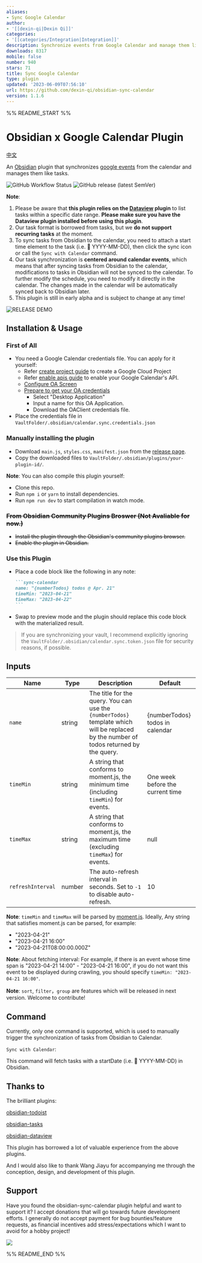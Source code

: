 ```yaml
---
aliases:
- Sync Google Calendar
author:
- '[[dexin-qi|Dexin Qi]]'
categories:
- '[[categories/Integration|Integration]]'
description: Synchronize events from Google Calendar and manage them like tasks.
downloads: 8317
mobile: false
number: 940
stars: 71
title: Sync Google Calendar
type: plugin
updated: '2023-06-09T07:56:10'
url: https://github.com/dexin-qi/obsidian-sync-calendar
version: 1.1.6
---
```


%% README_START %%

# Obsidian x Google Calendar Plugin

[中文](./docs/README.zh-Ch.md)

An [Obsidian](https://obsidian.md/) plugin that synchronizes [google events](https://calendar.google.com/) from the calendar and manages them like tasks.


![GitHub Workflow Status](https://img.shields.io/github/actions/workflow/status/dustinksi/obsidian-sync-calendar/release.yml?style=shield) ![GitHub release (latest SemVer)](https://img.shields.io/github/v/release/dustinksi/obsidian-sync-calendar?display_name=tag)


**Note**: 
1. Please be aware that **this plugin relies on the [Dataview](https://github.com/blacksmithgu/obsidian-dataview) plugin** to list tasks within a specific date range. **Please make sure you have the Dataview plugin installed before using this plugin**.
2. Our task format is borrowed from tasks, but we **do not support recurring tasks** at the moment.
3. To sync tasks from Obsidian to the calendar, you need to attach a start time element to the task (i.e. 🛫 YYYY-MM-DD), then click the sync icon or call the `Sync with Calendar` command.
4. Our task synchronization is **centered around calendar events**, which means that after syncing tasks from Obsidian to the calendar, modifications to tasks in Obsidian will not be synced to the calendar. To further modify the schedule, you need to modify it directly in the calendar. The changes made in the calendar will be automatically synced back to Obsidian later.
5. This plugin is still in early alpha and is subject to change at any time!


![RELEASE DEMO](https://raw.githubusercontent.com/dexin-qi/obsidian-sync-calendar/HEAD/docs/README_DEMO.gif)


## Installation & Usage

### First of All

- You need a Google Calendar credentials file. You can apply for it yourself:
    - Refer [create project guide](https://developers.google.com/workspace/guides/create-project) to create a Google Cloud Project
    - Refer [enable apis guide](https://developers.google.com/workspace/guides/enable-apis) to enable your Google Calendar's API.
    - [Configure OA Screen](https://console.cloud.google.com/apis/credentials/consent?)
    - [Prepare to get your OA credentials](https://console.cloud.google.com/apis/credentials/oauthclient)
      - Select "Desktop Application"
      - Input a name for this OA Application.
      - Download the OAClient credentials file.
- Place the credentials file in `VaultFolder/.obsidian/calendar.sync.credentials.json`

### Manually installing the plugin

- Download `main.js`, `styles.css`, `manifest.json` from the [release page](https://github.com/dustinksi/obsidian-sync-calendar/releases).
- Copy the downloaded files to `VaultFolder/.obsidian/plugins/your-plugin-id/`.

**Note**: You can also compile this plugin yourself:
- Clone this repo.
- Run `npm i` or `yarn` to install dependencies.
- Run `npm run dev` to start compilation in watch mode.


### ~~From Obsidian Community Plugins Broswer (Not Avaliable for now.)~~
- ~~Install the plugin through the Obsidian's community plugins browser.~~
- ~~Enable the plugin in Obsidian.~~

### Use this Plugin
- Place a code block like the following in any note:
   ````markdown
   ```sync-calendar
   name: "{numberTodos} todos @ Apr. 21"
   timeMin: "2023-04-21"
   timeMax: "2023-04-22"
   ```
   ````
- Swap to preview mode and the plugin should replace this code block with the materialized result.

> If you are synchronizing your vault, I recommend explicitly ignoring the `VaultFolder/.obsidian/calendar.sync.token.json` file for security reasons, if possible.

## Inputs
| Name |  Type | Description | Default |
| ------------- | ---- | -------- | ------- |
| `name`        | string        | The title for the query. You can use the `{numberTodos}` template which will be replaced by the number of todos returned by the query.        | {numberTodos} todos in calendar         |
| `timeMin`      |      string   | A string that conforms to moment.js, the minimum time (including `timeMin`) for events.     |      One week before the current time   |
| `timeMax` |      string    |  A string that conforms to moment.js, the maximum time (excluding `timeMax`) for events.   | null    |
| `refreshInterval` | number | The auto-refresh interval in seconds. Set to `-1` to disable auto-refresh.  | 10 | 

**Note**: `timeMin` and `timeMax` will be parsed by [moment.js](https://momentjs.com/docs/#/parsing/). Ideally, Any string that satisfies moment.js can be parsed, for example:
- "2023-04-21" 
- "2023-04-21 16:00"
- "2023-04-21T08:00:00.000Z" 

**Note**: About fetching interval: For example, if there is an event whose time span is "2023-04-21 14:00" - "2023-04-21 16:00", if you do not want this event to be displayed during crawling, you should specify `timeMin: "2023-04-21 16:00"`. 

**Note**: `sort`, `filter`，`group` are features which will be released in next version. Welcome to contribute!

## Command

Currently, only one command is supported, which is used to manually trigger the synchronization of tasks from Obsidian to Calendar.

`Sync with Calendar`:

   This command will fetch tasks with a startDate (i.e. 🛫 YYYY-MM-DD) in Obsidian.


## Thanks to  

The brilliant plugins:

[obsidian-todoist](https://github.com/jamiebrynes7/obsidian-todoist-plugin)

[obsidian-tasks](https://github.com/obsidian-tasks-group/obsidian-tasks) 

[obsidian-dataview](https://github.com/blacksmithgu/obsidian-dataview)

This plugin has borrowed a lot of valuable experience from the above plugins.

And I would also like to thank Wang Jiayu for accompanying me through the conception, design, and development of this plugin.


## Support

Have you found the obsidian-sync-calendar plugin helpful and want to support it? I accept donations that will go towards future development efforts. I generally do not accept payment for bug bounties/feature requests, as financial incentives add stress/expectations which I want to avoid for a hobby project!

<a href="https://www.buymeacoffee.com/dexin.qi"><img src="https://img.buymeacoffee.com/button-api/?text=Buy me a cocacola&emoji=🥤&slug=dexin.qi&button_colour=FF5F5F&font_colour=ffffff&font_family=Cookie&outline_colour=000000&coffee_colour=FFDD00" /></a> 


%% README_END %%